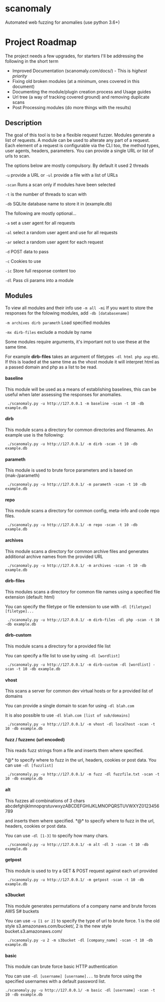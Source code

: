# scanomaly
Automated web fuzzing for anomalies (use python 3.6+)

# Project Roadmap
The project needs a few upgrades, for starters I'll be addressing the following in the short term

 + Improved Documentation (scanomaly.com/docs/) - This is *highest priority*
 + Fixing old broken modules (at a minimum, ones covered in this document)
 + Documenting the module/plugin creation process and Usage guides
 + Url tree (a way of tracking covered ground) and removing duplicate scans
 + Post Processing modules (do more things with the results)

## Description
The goal of this tool is to be a flexible request fuzzer. Modules generate a list of requests. A module can be used to alterate any part of a request. Each element of a request is configurable via the CLI too, the method types, user agents, headers, parameters. 
You can provide a single URL or list of urls to scan. 

The options below are mostly compulsory. By default it used 2 threads

`-u` provide a URL or `-ul` provide a file with a list of URLs 

`-scan` Runs a scan only if modules have been selected

`-t` is the number of threads to scan with

`-db` SQLite database name to store it in (example.db)


The following are mostly optional...

`-a` set a user agent for all requests

`-al` select a random user agent and use for all requests

`-ar` select a random user agent for each request

`-d` POST data to pass

`-c` Cookies to use

`-ic` Store full response content too

`-dl` Pass cli params into a module

## Modules
To view all modules and their info use `-m all -mi`
If you want to store the responses for the folowing modules, add `-db [databasename]`

`-m archives dirb parameth` Load specified modules

`-mx dirb-files` exclude a module by name

Some modules require arguments, it's important not to use these at the same time.

For example **dirb-files** takes an argument of filetypes `-dl html php asp` etc. If this is loaded at the same time as the vhost module it will interpret html as a passed domain and php as a list to be read.

#### baseline
This module will be used as a means of establishing baselines, this can be useful when later assessing the responses for anomalies.

` ./scanomaly.py -u http://127.0.0.1 -m baseline -scan -t 10 -db example.db`

#### dirb
This module scans a directory for common directories and filenames. An example use is the following:

` ./scanomaly.py -u http://127.0.0.1/ -m dirb -scan -t 10 -db example.db`

#### parameth
This module is used to brute force parameters and is based on (mak-/parameth)

` ./scanomaly.py -u http://127.0.0.1/ -m parameth -scan -t 10 -db example.db`

#### repo
This module scans a directory for common config, meta-info and code repo files.

` ./scanomaly.py -u http://127.0.0.1/ -m repo -scan -t 10 -db example.db`

#### archives
This module scans a directory for common archive files and generates additional archive names from the provided URL

` ./scanomaly.py -u http://127.0.0.1/ -m archives -scan -t 10 -db example.db`

#### dirb-files
This modules scans a directory for common file names using a specified file extension (default: html)

You can specify the filetype or file extension to use with `-dl [filetype] [filetype]...`

` ./scanomaly.py -u http://127.0.0.1/ -m dirb-files -dl php -scan -t 10 -db example.db`

#### dirb-custom
This module scans a directory for a provided file list

You can specify a file list to use by using `-dl [wordlist]`

` ./scanomaly.py -u http://127.0.0.1/ -m dirb-custom -dl [wordlist] -scan -t 10 -db example.db`

#### vhost
This scans a server for common dev virtual hosts or for a provided list of domains

You can provide a single domain to scan for using `-dl blah.com`

It is also possible to use `-dl blah.com [list of sub/domains]`

` ./scanomaly.py -u http://127.0.0.1/ -m vhost -dl localhost -scan -t 10 -db example.db`

#### fuzz / fuzzenc (url encoded)
This reads fuzz strings from a file and inserts them where specified.

\*@\* to specify where to fuzz in the url, headers, cookies or post data. You can use `-dl [fuzzlist]`

` ./scanomaly.py -u http://127.0.0.1/ -m fuzz -dl fuzzfile.txt -scan -t 10 -db example.db`

#### alt
This fuzzes all combinations of 3 chars abcdefghijklmnopqrstuvwxyzABCDEFGHIJKLMNOPQRSTUVWXYZ0123456789 

and inserts them where specified. \*@\* to specify where to fuzz in the url, headers, cookies or post data. 

You can use `-dl [1-3]` to specify how many chars. 

` ./scanomaly.py -u http://127.0.0.1/ -m alt -dl 3 -scan -t 10 -db example.db`

#### getpost
This module is used to try a GET & POST request against each url provided

` ./scanomaly.py -u http://127.0.0.1/ -m getpost -scan -t 10 -db example.db`

#### s3bucket
This module generates permutations of a company name and brute forces AWS S# buckets

You can use `-u [1 or 2]` to specify the type of url to brute force. 1 is the old style s3.amazonaws.com/bucket/, 2 is the new style bucket.s3.amazonaws.com/

` ./scanomaly.py -u 2 -m s3bucket -dl [company_name] -scan -t 10 -db example.db`

#### basic
This module can brute force basic HTTP authentication

You can use `-dl [username] [username]...` to brute force using the specified usernames with a default password list.

`./scanomaly.py -u http://127.0.0.1/ -m basic -dl [username] -scan -t 10 -db example.db`

